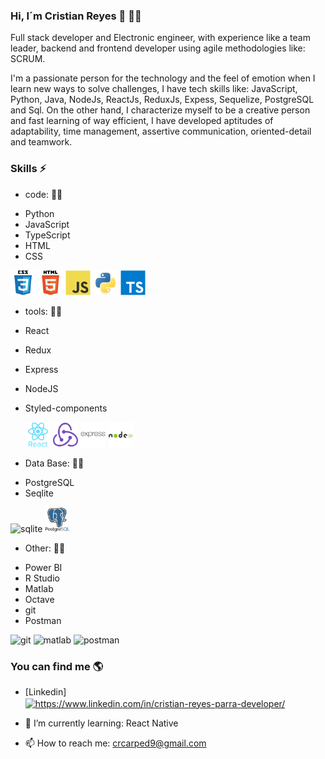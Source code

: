 ### Hi, I´m Cristian Reyes 👋 :technologist:

Full stack developer and Electronic engineer, with experience like a team leader, backend and frontend developer using agile methodologies like: SCRUM.

I'm a passionate person for the technology and the feel of emotion when I learn new ways to solve challenges, I have tech skills like: JavaScript, Python, Java, NodeJs, ReactJs, ReduxJs, Expess, Sequelize, PostgreSQL and Sql. On the other hand, I characterize myself to be a creative person and fast learning of way efficient, I have developed aptitudes of adaptability, time management, assertive communication, oriented-detail and teamwork.



### Skills ⚡
* code: :technologist:
- Python
- JavaScript
- TypeScript
- HTML
- CSS 

<img src="https://raw.githubusercontent.com/devicons/devicon/master/icons/css3/css3-original-wordmark.svg" alt="css3" width="40" height="40"/> <img src="https://raw.githubusercontent.com/devicons/devicon/master/icons/html5/html5-original-wordmark.svg" alt="html5" width="40" height="40"/> <img src="https://raw.githubusercontent.com/devicons/devicon/master/icons/javascript/javascript-original.svg" alt="javascript" width="40" height="40"/>  <img src="https://raw.githubusercontent.com/devicons/devicon/master/icons/python/python-original.svg" alt="python" width="40" height="40"/>  <img src="https://raw.githubusercontent.com/devicons/devicon/master/icons/typescript/typescript-original.svg" alt="typescript" width="40" height="40"/>

 * tools: :technologist:
- React
- Redux
- Express 
- NodeJS
- Styled-components
  
  <img src="https://raw.githubusercontent.com/devicons/devicon/master/icons/react/react-original-wordmark.svg" alt="react" width="40" height="40"/>  <img src="https://raw.githubusercontent.com/devicons/devicon/master/icons/redux/redux-original.svg" alt="redux" width="40" height="40"/>  <img src="https://raw.githubusercontent.com/devicons/devicon/master/icons/express/express-original-wordmark.svg" alt="express" width="40" height="40"/>  <img src="https://raw.githubusercontent.com/devicons/devicon/master/icons/nodejs/nodejs-original-wordmark.svg" alt="nodejs" width="40" height="40"/>
  
* Data Base: :technologist:
- PostgreSQL
- Seqlite

<img src="https://www.vectorlogo.zone/logos/sqlite/sqlite-icon.svg" alt="sqlite" width="40" height="40"/>  <img src="https://raw.githubusercontent.com/devicons/devicon/master/icons/postgresql/postgresql-original-wordmark.svg" alt="postgresql" width="40" height="40"/>

* Other: :technologist:
- Power BI
- R Studio
- Matlab
- Octave
- git
- Postman

<img src="https://www.vectorlogo.zone/logos/git-scm/git-scm-icon.svg" alt="git" width="40" height="40"/>  <img src="https://upload.wikimedia.org/wikipedia/commons/2/21/Matlab_Logo.png" alt="matlab" width="40" height="40"/>  <img src="https://www.vectorlogo.zone/logos/getpostman/getpostman-icon.svg" alt="postman" width="40" height="40"/>

### You can find me :earth_americas:
-  [Linkedin] <a href="https://linkedin.com/in/https://www.linkedin.com/in/cristian-reyes-parra-developer/" target="blank"><img align="center" src="https://raw.githubusercontent.com/rahuldkjain/github-profile-readme-generator/master/src/images/icons/Social/linked-in-alt.svg" alt="https://www.linkedin.com/in/cristian-reyes-parra-developer/" height="30" width="40" /></a>

- 🌱 I’m currently learning: React Native

- 📫 How to reach me: crcarped9@gmail.com

